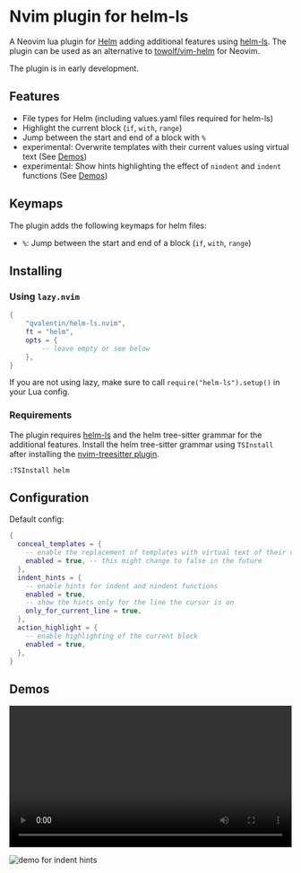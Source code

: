 # Nvim plugin for helm-ls

A Neovim lua plugin for [Helm](https://helm.sh/) adding additional features using [helm-ls](https://github.com/mrjosh/helm-ls/).
The plugin can be used as an alternative to [towolf/vim-helm](https://github.com/towolf/vim-helm) for Neovim.

The plugin is in early development.

## Features

- File types for Helm (including values.yaml files required for helm-ls)
- Highlight the current block (`if`, `with`, `range`)
- Jump between the start and end of a block with `%`
- experimental: Overwrite templates with their current values using virtual text (See [Demos](#demos))
- experimental: Show hints highlighting the effect of `nindent` and `indent` functions (See [Demos](#demos))

## Keymaps

The plugin adds the following keymaps for helm files:

- `%`: Jump between the start and end of a block (`if`, `with`, `range`)

## Installing

### Using `lazy.nvim`

```lua
{
    "qvalentin/helm-ls.nvim",
    ft = "helm",
    opts = {
        -- leave empty or see below
    },
}
```

If you are not using lazy, make sure to call `require("helm-ls").setup()` in your Lua config.

### Requirements

The plugin requires [helm-ls](https://github.com/mrjosh/helm-ls) and the helm tree-sitter grammar for the additional features.
Install the helm tree-sitter grammar using `TSInstall` after installing the [nvim-treesitter plugin](https://github.com/nvim-treesitter/nvim-treesitter).

```
:TSInstall helm
```

## Configuration

Default config:

```lua
{
  conceal_templates = {
    -- enable the replacement of templates with virtual text of their current values
    enabled = true, -- this might change to false in the future
  },
  indent_hints = {
    -- enable hints for indent and nindent functions
    enabled = true,
    -- show the hints only for the line the cursor is on
    only_for_current_line = true,
  },
  action_highlight = {
    -- enable highlighting of the current block
    enabled = true,
  },
}
```

## Demos

<video src="https://github.com/user-attachments/assets/efae6e15-58a7-48d4-99c2-fd74fbb3a1b0" width="100%" controls></video>

![demo for indent hints](https://raw.githubusercontent.com/qvalentin/helm-ls.nvim/main/doc/gifs/indent-hints.gif)
